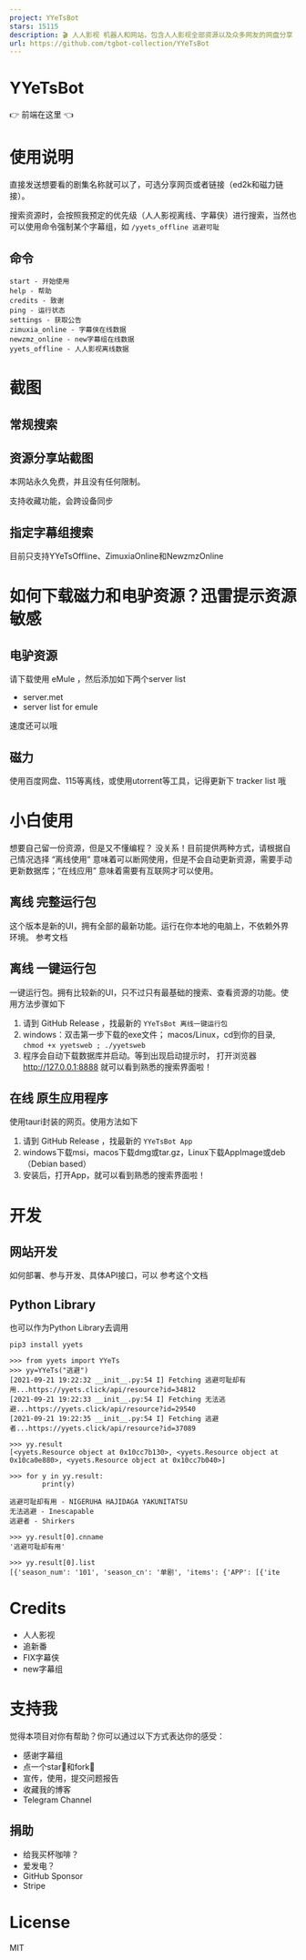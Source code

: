 ```yaml
---
project: YYeTsBot
stars: 15115
description: 🎬 人人影视 机器人和网站，包含人人影视全部资源以及众多网友的网盘分享
url: https://github.com/tgbot-collection/YYeTsBot
---
```


YYeTsBot
========

👉 前端在这里 👈

使用说明
====

直接发送想要看的剧集名称就可以了，可选分享网页或者链接（ed2k和磁力链接）。

搜索资源时，会按照我预定的优先级（人人影视离线、字幕侠）进行搜索，当然也可以使用命令强制某个字幕组，如 `/yyets_offline 逃避可耻`

命令
--

```
start - 开始使用
help - 帮助
credits - 致谢
ping - 运行状态
settings - 获取公告
zimuxia_online - 字幕侠在线数据  
newzmz_online - new字幕组在线数据 
yyets_offline - 人人影视离线数据
```

截图
==

常规搜索
----

资源分享站截图
-------

本网站永久免费，并且没有任何限制。

支持收藏功能，会跨设备同步

指定字幕组搜索
-------

目前只支持YYeTsOffline、ZimuxiaOnline和NewzmzOnline

如何下载磁力和电驴资源？迅雷提示资源敏感
====================

电驴资源
----

请下载使用 eMule ，然后添加如下两个server list

-   server.met
-   server list for emule

速度还可以哦

磁力
--

使用百度网盘、115等离线，或使用utorrent等工具，记得更新下 tracker list 哦

小白使用
====

想要自己留一份资源，但是又不懂编程？ 没关系！目前提供两种方式，请根据自己情况选择 “离线使用” 意味着可以断网使用，但是不会自动更新资源，需要手动更新数据库；“在线应用” 意味着需要有互联网才可以使用。

离线 完整运行包
--------

这个版本是新的UI，拥有全部的最新功能。运行在你本地的电脑上，不依赖外界环境。 参考文档

离线 一键运行包
--------

一键运行包。拥有比较新的UI，只不过只有最基础的搜索、查看资源的功能。使用方法步骤如下

1.  请到 GitHub Release ，找最新的 `YYeTsBot 离线一键运行包`
2.  windows：双击第一步下载的exe文件； macos/Linux，cd到你的目录, `chmod +x yyetsweb ; ./yyetsweb`
3.  程序会自动下载数据库并启动。等到出现启动提示时， 打开浏览器 http://127.0.0.1:8888 就可以看到熟悉的搜索界面啦！

在线 原生应用程序
---------

使用tauri封装的网页。使用方法如下

1.  请到 GitHub Release ，找最新的 `YYeTsBot App`
2.  windows下载msi，macos下载dmg或tar.gz，Linux下载AppImage或deb（Debian based）
3.  安装后，打开App，就可以看到熟悉的搜索界面啦！

开发
==

网站开发
----

如何部署、参与开发、具体API接口，可以 参考这个文档

Python Library
--------------

也可以作为Python Library去调用

`pip3 install yyets`

```
>>> from yyets import YYeTs
>>> yy=YYeTs("逃避")
[2021-09-21 19:22:32 __init__.py:54 I] Fetching 逃避可耻却有用...https://yyets.click/api/resource?id=34812
[2021-09-21 19:22:33 __init__.py:54 I] Fetching 无法逃避...https://yyets.click/api/resource?id=29540
[2021-09-21 19:22:35 __init__.py:54 I] Fetching 逃避者...https://yyets.click/api/resource?id=37089

>>> yy.result
[<yyets.Resource object at 0x10cc7b130>, <yyets.Resource object at 0x10ca0e880>, <yyets.Resource object at 0x10cc7b040>]

>>> for y in yy.result:
        print(y)
    
逃避可耻却有用 - NIGERUHA HAJIDAGA YAKUNITATSU
无法逃避 - Inescapable
逃避者 - Shirkers

>>> yy.result[0].cnname
'逃避可耻却有用'

>>> yy.result[0].list
[{'season_num': '101', 'season_cn': '单剧', 'items': {'APP': [{'ite
```

Credits
=======

-   人人影视
-   追新番
-   FIX字幕侠
-   new字幕组

支持我
===

觉得本项目对你有帮助？你可以通过以下方式表达你的感受：

-   感谢字幕组
-   点一个star🌟和fork🍴
-   宣传，使用，提交问题报告
-   收藏我的博客
-   Telegram Channel

捐助
--

-   给我买杯咖啡？
-   爱发电？
-   GitHub Sponsor
-   Stripe

License
=======

MIT
